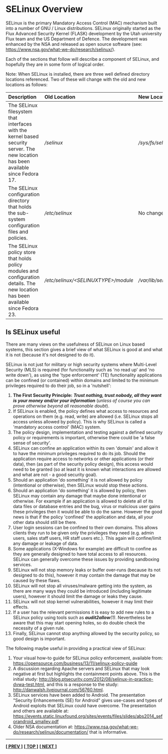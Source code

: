 # SELinux Overview

SELinux is the primary Mandatory Access Control (MAC) mechanism built
into a number of GNU / Linux distributions. SELinux originally started
as the Flux Advanced Security Kernel (FLASK) development by the Utah
university Flux team and the US Department of Defence. The development
was enhanced by the NSA and released as open source software (see:
<https://www.nsa.gov/what-we-do/research/selinux/>).

Each of the sections that follow will describe a component of SELinux,
and hopefully they are in some form of logical order.

Note: When SELinux is installed, there are three well defined directory
locations referenced. Two of these will change with the old and new
locations as follows:

| Description | Old Location | New Location |
| :---------  | :----------- | :----------- |
The SELinux filesystem that interfaces with the kernel based security server. The new location has been available since Fedora 17. | */selinux* | */sys/fs/selinux* |
| The SELinux configuration directory that holds the sub-system configuration files and policies. | */etc/selinux* | No change |
| The SELinux policy store that holds policy modules and configuration details. The new location has been available since Fedora 23. | */etc/selinux/\<SELINUXTYPE\>/module* | */var/lib/selinux/\<SELINUXTYPE\>* |

## Is SELinux useful

There are many views on the usefulness of SELinux on Linux based
systems, this section gives a brief view of what SELinux is good at and
what it is not (because it's not designed to do it).

SELinux is not just for military or high security systems where
Multi-Level Security (MLS) is required (for functionality such as 'no
read up' and 'no write down'), as using the 'type enforcement' (TE)
functionality applications can be confined (or contained) within domains
and limited to the minimum privileges required to do their job, so in a
'nutshell':

1.  **The First Security Principle:** ***Trust nothing, trust nobody, all
    they want is your money and/or your information*** (*unless of course you
    can prove otherwise beyond all reasonable doubt*).
2.  If SELinux is enabled, the policy defines what access to resources
    and operations on them (e.g. read, write) are allowed (i.e. SELinux
    stops all access unless allowed by policy). This is why SELinux is
    called a 'mandatory access control' (MAC) system.
3.  The policy design, implementation and testing against a defined
    security policy or requirements is important, otherwise there could
    be 'a false sense of security'.
4.  SELinux can confine an application within its own 'domain' and allow
    it to have the minimum privileges required to do its job. Should
    the application require access to networks or other applications (or
    their data), then (as part of the security policy design), this
    access would need to be granted (so at least it is known what
    interactions are allowed and what are not - a good security goal).
5.  Should an application 'do something' it is not allowed by policy
    (intentional or otherwise), then SELinux would stop these actions.
6.  Should an application 'do something' it is allowed by policy, then
    SELinux may contain any damage that maybe done intentional or
    otherwise. For example if an application is allowed to delete all of
    its data files or database entries and the bug, virus or malicious
    user gains these privileges then it would be able to do the same.
    However the good news is that if the policy 'confined' the
    application and data, all your other data should still be there.
7.  User login sessions can be confined to their own domains. This
    allows clients they run to be given only the privileges they need
    (e.g. admin users, sales staff users, HR staff users etc.). This
    again will confine/limit any damage or leakage of data.
8.  Some applications (X-Windows for example) are difficult to confine
    as they are generally designed to have total access to all
    resources. SELinux can generally overcome these issues by providing
    sandboxing services.
9.  SELinux will not stop memory leaks or buffer over-runs (because its
    not designed to do this), however it may contain the damage that may
    be caused by these flaws.
10. SELinux will not stop all viruses/malware getting into the system,
    as there are many ways they could be introduced (including
    legitimate users), however it should limit the damage or leaks they
    cause.
11. SELinux will not stop kernel vulnerabilities, however it may limit
    their effects.
12. If a user has the relevant permissions it is easy to add new rules
    to a SELinux policy using tools such as ***audit2allow**(1)*.
    Nevertheless be aware that this may start opening holes, so do
    double check the necessity of a given rule.
13. Finally, SELinux cannot stop anything allowed by the security
    policy, so good design is important.

The following maybe useful in providing a practical view of SELinux:

1.  Your visual how-to guide for SELinux policy enforcement, available from:
    <https://opensource.com/business/13/11/selinux-policy-guide>
2.  A discussion regarding Apache servers and SELinux that may look
    negative at first but highlights the containment points above. This
    is the initial study:
    <http://blog.ptsecurity.com/2012/08/selinux-in-practice-dvwa-test.html>,
    and this is a response to the study:
    <http://danwalsh.livejournal.com/56760.html>.
3.  SELinux services have been added to Android. The presentation
    "Security Enhancements (SE) for Android" gives use-cases and
    types of Android exploits that SELinux could have overcome. The
    presentation and others are available at:
    <https://events.static.linuxfound.org/sites/events/files/slides/abs2014_seforandroid_smalley.pdf>
4.  Older NSA documentation at: <https://www.nsa.gov/what-we-do/research/selinux/documentation/>
    that is informative.

<!-- %CUTHERE% -->

---
**[[ PREV ]](terminology.md)** **[[ TOP ]](#)** **[[ NEXT ]](core_components.md)**
